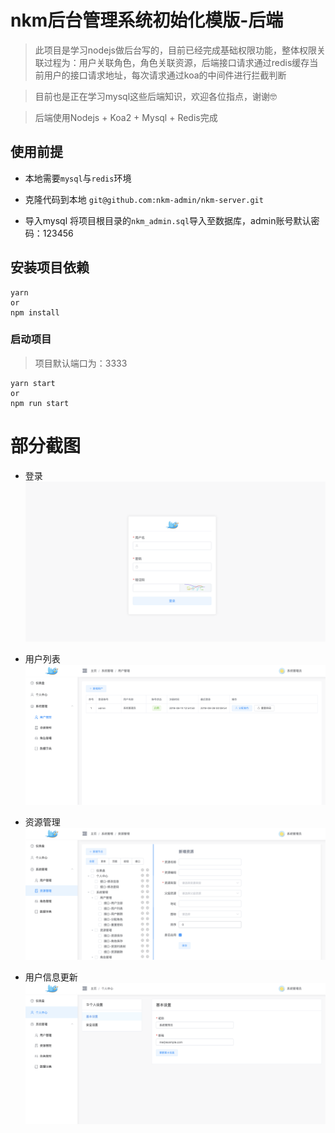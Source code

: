 # nkm后台管理系统初始化模版-后端

> 此项目是学习nodejs做后台写的，目前已经完成基础权限功能，整体权限关联过程为：用户关联角色，角色关联资源，后端接口请求通过redis缓存当前用户的接口请求地址，每次请求通过koa的中间件进行拦截判断

> 目前也是正在学习mysql这些后端知识，欢迎各位指点，谢谢🤓

> 后端使用Nodejs + Koa2 + Mysql + Redis完成

## 使用前提

* 本地需要`mysql`与`redis`环境

* 克隆代码到本地
  `git@github.com:nkm-admin/nkm-server.git`

* 导入mysql
  将项目根目录的`nkm_admin.sql`导入至数据库，admin账号默认密码：123456

## 安装项目依赖
```
yarn
or
npm install
```

### 启动项目

> 项目默认端口为：3333

```
yarn start
or
npm run start
```

# 部分截图

* 登录
![登录](dist/login.png)

* 用户列表
![用户列表](dist/user-list.png)

* 资源管理
![资源管理](dist/resource-management.png)

* 用户信息更新
![用户信息更新](dist/update-info.png)
